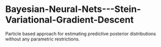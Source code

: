 # Bayesian-Neural-Nets---Stein-Variational-Gradient-Descent
Particle based approach for estimating predictive posterior distributions without any parametric restrictions.
